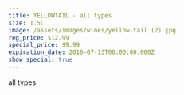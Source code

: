 ```yaml
---
title: YELLOWTAIL - all types
size: 1.5L
image: /assets/images/wines/yellow-tail (2).jpg
reg_price: $12.99
special_price: $9.99
expiration_date: 2016-07-13T00:00:00.000Z
show_special: true
---
```



all types